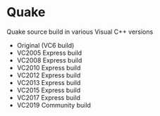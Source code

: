 # Quake
Quake source build in various Visual C++ versions
- Original (VC6 build)
- VC2005 Express build
- VC2008 Express build
- VC2010 Express build
- VC2012 Express build
- VC2013 Express build
- VC2015 Express build
- VC2017 Express build
- VC2019 Community build
